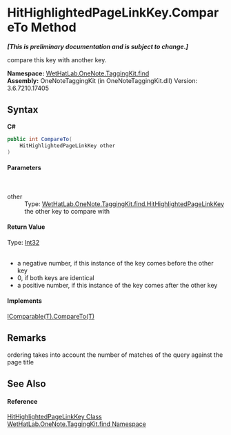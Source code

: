 # HitHighlightedPageLinkKey.CompareTo Method 
 _**\[This is preliminary documentation and is subject to change.\]**_

compare this key with another key.

**Namespace:**&nbsp;<a href="0e3a8efd-07d2-1709-b1cd-709153222081.md">WetHatLab.OneNote.TaggingKit.find</a><br />**Assembly:**&nbsp;OneNoteTaggingKit (in OneNoteTaggingKit.dll) Version: 3.6.7210.17405

## Syntax

**C#**<br />
``` C#
public int CompareTo(
	HitHighlightedPageLinkKey other
)
```


#### Parameters
&nbsp;<dl><dt>other</dt><dd>Type: <a href="43d8cc25-fcd9-1dfc-5430-924b77a33b44.md">WetHatLab.OneNote.TaggingKit.find.HitHighlightedPageLinkKey</a><br />the other key to compare with</dd></dl>

#### Return Value
Type: <a href="http://msdn2.microsoft.com/en-us/library/td2s409d" target="_blank">Int32</a><br />
&nbsp;<ul><li>a negative number, if this instance of the key comes before the other key</li><li>0, if both keys are identical</li><li>a positive number, if this instance of the key comes after the other key</li></ul>

#### Implements
<a href="http://msdn2.microsoft.com/en-us/library/43hc6wht" target="_blank">IComparable(T).CompareTo(T)</a><br />

## Remarks
ordering takes into account the number of matches of the query against the page title

## See Also


#### Reference
<a href="43d8cc25-fcd9-1dfc-5430-924b77a33b44.md">HitHighlightedPageLinkKey Class</a><br /><a href="0e3a8efd-07d2-1709-b1cd-709153222081.md">WetHatLab.OneNote.TaggingKit.find Namespace</a><br />